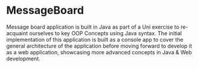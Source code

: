 # MessageBoard
Message board application is built in Java as part of a Uni exercise to re-acquaint ourselves to key OOP Concepts using Java syntax. The initial implementation of this application is built as a console app to cover the general architecture of the application before moving forward to develop it as a web application, showcasing more advanced concepts in Java &amp; Web development. 
